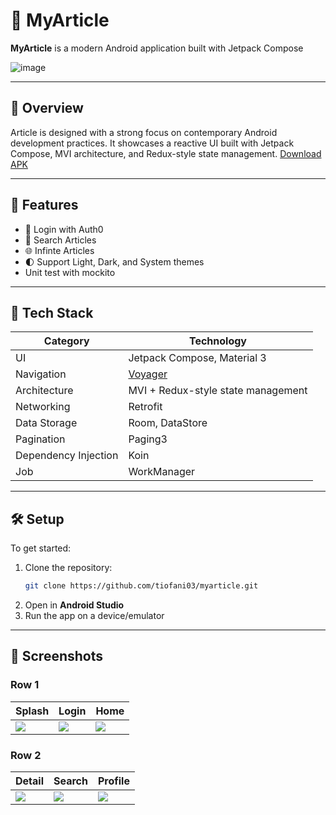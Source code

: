 # 🎯 MyArticle

**MyArticle** is a modern Android application built with Jetpack Compose

![image](https://github.com/user-attachments/assets/eeb5d369-378a-40e0-a20e-019de2419a02)


---

## 📱 Overview

Article is designed with a strong focus on contemporary Android development practices. It showcases a reactive UI built with Jetpack Compose, MVI architecture, and Redux-style state management.
[Download APK](https://drive.google.com/file/d/1NLgdIgVzga2bIqbm08m1QUWrib1VKAtI/view?usp=sharing)

---

## 🚀 Features

- 🔎 Login with Auth0
- 📄 Search Articles
- 🌐 Infinte Articles
- 🌓 Support Light, Dark, and System themes
- Unit test with mockito

---

## 🧩 Tech Stack

| Category              | Technology                                       |
|----------------------|--------------------------------------------------|
| UI                   | Jetpack Compose, Material 3                      |
| Navigation           | [Voyager](https://github.com/adrielcafe/voyager)|
| Architecture         | MVI + Redux-style state management              |
| Networking           | Retrofit                                         |
| Data Storage         | Room, DataStore                                  |
| Pagination           | Paging3                                          |
| Dependency Injection | Koin                                             |
| Job                  | WorkManager                                      |

---

## 🛠️ Setup

To get started:

1. Clone the repository:
   ```bash
   git clone https://github.com/tiofani03/myarticle.git
   ```
2. Open in **Android Studio**
3. Run the app on a device/emulator

---

## 📸 Screenshots

### Row 1
| Splash | Login | Home |
|--------|-------|------|
| ![](https://github.com/user-attachments/assets/72a8ba54-9b87-40bf-a56c-06163946f3c3) | ![](https://github.com/user-attachments/assets/c2e935ea-ebff-441f-ac2d-e0d1d543b1bf) | ![](https://github.com/user-attachments/assets/600c1269-361d-4844-8a0e-1554db3001d2) |

### Row 2
| Detail | Search | Profile |
|--------|--------|---------|
| ![](https://github.com/user-attachments/assets/c0a5cf8c-3498-4cf2-a46a-6bd596e9a5b9) | ![](https://github.com/user-attachments/assets/94ce9e06-5ead-4b6a-aee9-d532c9971c09) | ![](https://github.com/user-attachments/assets/cb949632-172a-4e5d-b24d-781459c8f31f) |



